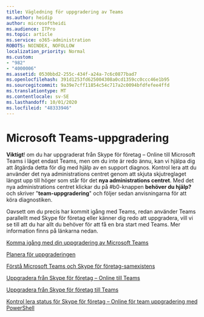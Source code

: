 ```yaml
---
title: Vägledning för uppgradering av Teams
ms.author: heidip
author: microsoftheidi
ms.audience: ITPro
ms.topic: article
ms.service: o365-administration
ROBOTS: NOINDEX, NOFOLLOW
localization_priority: Normal
ms.custom:
- "982"
- "4000006"
ms.assetid: 0530bbd2-255c-434f-a24a-7c6c0877bad7
ms.openlocfilehash: 391d1253fd625004308a0cd1359cc0ccc46e1b95
ms.sourcegitcommit: 9a39e7cff11854c54c717a2c0094bfdfefee4ffd
ms.translationtype: MT
ms.contentlocale: sv-SE
ms.lasthandoff: 10/01/2020
ms.locfileid: "48333946"
---
```

# <a name="microsoft-teams-upgrade"></a>Microsoft Teams-uppgradering

**Viktigt**! om du har uppgraderat från Skype för företag – Online till Microsoft Teams i läget endast Teams, men om du inte är redo ännu, kan vi hjälpa dig att åtgärda detta för dig med hjälp av en support diagnos. Kontrol lera att du använder det nya administrations centret genom att skjuta skjutreglaget längst upp till höger som står för det **nya administrations centret**. Med det nya administrations centret klickar du på #b0-knappen **behöver du hjälp?** och skriver "**team-uppgradering**" och följer sedan anvisningarna för att köra diagnostiken.

Oavsett om du precis har kommit igång med Teams, redan använder Teams parallellt med Skype för företag eller känner dig redo att uppgradera, vill vi se till att du har allt du behöver för att få en bra start med Teams. Mer information finns på länkarna nedan.

[Komma igång med din uppgradering av Microsoft Teams](https://docs.microsoft.com/MicrosoftTeams/upgrade-start-here)

[Planera för uppgraderingen](https://docs.microsoft.com/MicrosoftTeams/upgrade-plan-journey)

[Förstå Microsoft Teams och Skype för företag-samexistens](https://docs.microsoft.com/MicrosoftTeams/teams-and-skypeforbusiness-coexistence-and-interoperability)

[Uppgradera från Skype för företag – Online till Teams](https://docs.microsoft.com/MicrosoftTeams/upgrade-to-teams-execute-skypeforbusinessonline)

[Uppgradera från Skype för företag till Teams](https://docs.microsoft.com/MicrosoftTeams/upgrade-to-teams-execute-skypeforbusinesshybridonprem)
 
[Kontrol lera status för Skype för företag – Online för team uppgradering med PowerShell](https://docs.microsoft.com/powershell/module/skype/get-csteamsupgradestatus?view=skype-ps)